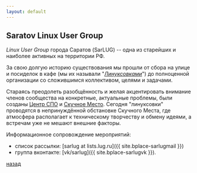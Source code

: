 ```yaml
---
layout: default
---
```


## Saratov Linux User Group

*Linux User Group* города Саратов (SarLUG) -- одна из старейших и наиболее
активных на территории РФ.

За свою долгую историю существования мы прошли от сбора на улице и
посиделок в кафе (мы их называли "[*Линуксовками*](meetup)")
до полноценной организации со сложившимся коллективом, целями и задачами.

Стараясь преодолеть разобщённость и желая акцентировать внимание
членов сообщества на конкретные, актуальные проблемы, были созданы
[Центр СПО](https://www.sarfsc.ru) и
[Скучное Место](https://www.boringplace.org/).
Сегодня "линуксовки" проводятся в непринуждённой
обстановке Скучного Места, где атмосфера располагает к техническому
творчеству и обмену идеями, а встречам уже не мешают внешние факторы.

Информационное сопровождение мероприятий:
 * список рассылки: [sarlug at lists.lug.ru]({{ site.bplace-sarlugmail }})
 * группа вконтакте: [vk/sarlug]({{ site.bplace-sarlugvk }}).

[назад](../sarlug)

